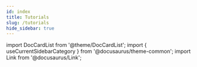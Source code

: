 ```yaml
---
id: index
title: Tutorials
slug: /tutorials
hide_sidebar: true
---
```


import DocCardList from '@theme/DocCardList';
import { useCurrentSidebarCategory } from '@docusaurus/theme-common';
import Link from '@docusaurus/Link';


<DocCardList items={useCurrentSidebarCategory().items} />

